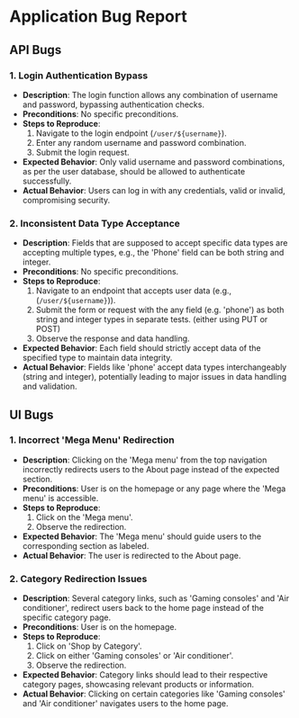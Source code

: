 # Application Bug Report

## API Bugs

### 1. Login Authentication Bypass

- **Description**: The login function allows any combination of username and password, bypassing authentication checks.
- **Preconditions**: No specific preconditions.
- **Steps to Reproduce**:
  1. Navigate to the login endpoint (`/user/${username}`).
  2. Enter any random username and password combination.
  3. Submit the login request.
- **Expected Behavior**: Only valid username and password combinations, as per the user database, should be allowed to authenticate successfully.
- **Actual Behavior**: Users can log in with any credentials, valid or invalid, compromising security.

### 2. Inconsistent Data Type Acceptance

- **Description**: Fields that are supposed to accept specific data types are accepting multiple types, e.g., the 'Phone' field can be both string and integer.
- **Preconditions**: No specific preconditions.
- **Steps to Reproduce**:
  1. Navigate to an endpoint that accepts user data (e.g., (`/user/${username}`)).
  2. Submit the form or request with the any field (e.g. 'phone') as both string and integer types in separate tests. (either using PUT or POST)
  3. Observe the response and data handling.
- **Expected Behavior**: Each field should strictly accept data of the specified type to maintain data integrity.
- **Actual Behavior**: Fields like 'phone' accept data types interchangeably (string and integer), potentially leading to major issues in data handling and validation.

## UI Bugs

### 1. Incorrect 'Mega Menu' Redirection

- **Description**: Clicking on the 'Mega menu' from the top navigation incorrectly redirects users to the About page instead of the expected section.
- **Preconditions**: User is on the homepage or any page where the 'Mega menu' is accessible.
- **Steps to Reproduce**:
  1. Click on the 'Mega menu'.
  2. Observe the redirection.
- **Expected Behavior**: The 'Mega menu' should guide users to the corresponding section as labeled.
- **Actual Behavior**: The user is redirected to the About page.

### 2. Category Redirection Issues

- **Description**: Several category links, such as 'Gaming consoles' and 'Air conditioner', redirect users back to the home page instead of the specific category page.
- **Preconditions**: User is on the homepage.
- **Steps to Reproduce**:
  1. Click on 'Shop by Category'.
  2. Click on either 'Gaming consoles' or 'Air conditioner'.
  3. Observe the redirection.
- **Expected Behavior**: Category links should lead to their respective category pages, showcasing relevant products or information.
- **Actual Behavior**: Clicking on certain categories like 'Gaming consoles' and 'Air conditioner' navigates users to the home page.

